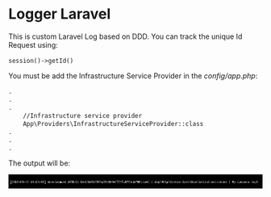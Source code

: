# Logger Laravel
This is custom Laravel Log based on DDD. You can track the unique Id Request using:

```
session()->getId()
```

You must be add the Infrastructure Service Provider in the _config/app.php_:

```
.
.
.
    //Infrastructure service provider
    App\Providers\InfrastructureServiceProvider::class
.
.
.
```

The output will be:

![alt text](https://github.com/jonathansanchez/LoggerLaravel/blob/master/AwesomeLog.png)
